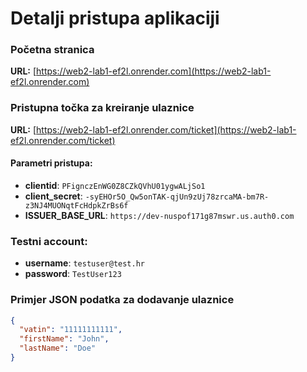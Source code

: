 # Detalji pristupa aplikaciji

### Početna stranica
**URL:** [https://web2-lab1-ef2l.onrender.com](https://web2-lab1-ef2l.onrender.com)

### Pristupna točka za kreiranje ulaznice
**URL:** [https://web2-lab1-ef2l.onrender.com/ticket](https://web2-lab1-ef2l.onrender.com/ticket)

#### Parametri pristupa:
- **clientid**: `PFignczEnWG0Z8CZkQVhU01ygwALjSo1`
- **client_secret**: `-syEHOr5O_Qw5onTAK-qjUn9zUj78zrcaMA-bm7R-z3NJ4MUONqtFcHdpkZrBs6f`
- **ISSUER_BASE_URL**: `https://dev-nuspof171g87mswr.us.auth0.com`

### Testni account:
- **username**: `testuser@test.hr`
- **password**: `TestUser123`  

### Primjer JSON podatka za dodavanje ulaznice

```json
{
  "vatin": "11111111111",
  "firstName": "John",
  "lastName": "Doe"
}
